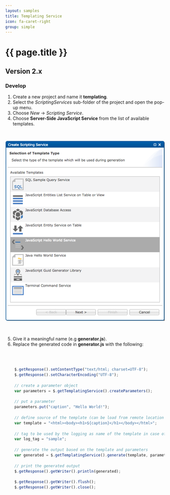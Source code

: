 ```yaml
---
layout: samples
title: Templating Service
icon: fa-caret-right
group: simple
---
```


{{ page.title }}
===

Version 2.x
---

### Develop


1. Create a new project and name it **templating**.
2. Select the *ScriptingServices* sub-folder of the project and open the pop-up menu.
3. Choose *New* -> *Scripting Service*.
4. Choose **Server-Side JavaScript Service** from the list of available templates.

<br>

![New JavaScript service Wizard](images/new_javascript_service_wizard.png)

<br>

5. Give it a meaningful name (e.g **generator.js**).
6. Replace the generated code in **generator.js** with the following:

<br>

```javascript

	$.getResponse().setContentType("text/html; charset=UTF-8");
	$.getResponse().setCharacterEncoding("UTF-8");
	
	// create a parameter object
	var parameters = $.getTemplatingService().createParameters();
	
	// put a parameter
	parameters.put("caption", "Hello World!");
	
	// define source of the template (can be load from remote location as well)
	var template = "<html><body><h1>${caption}</h1></body></html>";
	
	// tag to be used by the logging as name of the template in case of failure
	var log_tag = "sample";
	
	// generate the output based on the template and parameters
	var generated = $.getTemplatingService().generate(template, parameters, log_tag);
	
	// print the generated output
	$.getResponse().getWriter().println(generated);
	
	$.getResponse().getWriter().flush();
	$.getResponse().getWriter().close();

```
